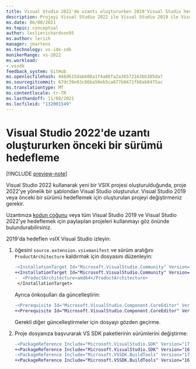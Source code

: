 ```yaml
---
title: Visual Studio 2022'de uzantı oluştururken 2019'Visual Studio hedefle
description: Projeyi Visual Studio 2022 ile Visual Studio 2019 ile Visual Studio öğrenin.
ms.date: 06/08/2021
ms.topic: conceptual
author: leslierichardson95
ms.author: lerich
manager: jmartens
ms.technology: vs-ide-sdk
monikerRange: vs-2022
ms.workload:
- vssdk
feedback_system: GitHub
ms.openlocfilehash: 448d615dab608a1f4a86fa2a36572163bb305da7
ms.sourcegitcommit: 67dc39e93c86ba50eb5ca877b0471fb8ab8475ac
ms.translationtype: MT
ms.contentlocale: tr-TR
ms.lasthandoff: 11/08/2021
ms.locfileid: "132001549"
---
```

# <a name="target-a-previous-version-when-creating-an-extension-in-visual-studio-2022"></a>Visual Studio 2022'de uzantı oluştururken önceki bir sürümü hedefleme

[!INCLUDE [preview-note](../includes/preview-note.md)]

Visual Studio 2022 kullanarak yeni bir VSIX projesi oluşturulduğunda, proje 2022'ye yönelik bir şablondan Visual Studio oluşturulur. Visual Studio 2019 veya önceki bir sürümü hedeflemek için oluşturulan projeyi değiştirmeniz gerekir.

Uzantınıza [kodun çoğunu](update-visual-studio-extension.md#use-shared-projects-for-multi-targeting) veya tüm Visual Studio 2019 ve Visual Studio 2022'ye hedeflemek için paylaşılan projeleri kullanmayı göz önünde bulundurabilirsiniz.

2019'da hedeflen vsIX Visual Studio izleyin:

1. öğesini `source.extension.vsixmanifest` ve sürüm aralığını `ProductArchitecture` kaldırmak için dosyasını düzenleyin:

    ```diff
    -<InstallationTarget Id="Microsoft.VisualStudio.Community" Version="[17.0,18.0)">
    +<InstallationTarget Id="Microsoft.VisualStudio.Community" Version="[16.0,17.0)">
    -  <ProductArchitecture>amd64</ProductArchitecture>
     </InstallationTarget>
    ```

   Ayrıca önkoşulları da güncelleştirin:

    ```diff
    -<Prerequisite Id="Microsoft.VisualStudio.Component.CoreEditor" Version="[17.0,18.0)" DisplayName="Visual Studio core editor" />
    +<Prerequisite Id="Microsoft.VisualStudio.Component.CoreEditor" Version="[16.0,17.0)" DisplayName="Visual Studio core editor" />
    ```

    Gerekli diğer güncelleştirmeler için dosyayı gözden geçirme.

1. Proje dosyanıza başvurarak VS SDK paketlerinin sürümlerini değiştirme:

    ```diff
    -<PackageReference Include="Microsoft.VisualStudio.SDK" Version="17.0.0-preview.1" />
    +<PackageReference Include="Microsoft.VisualStudio.SDK" Version="16.0.206" />
    -<PackageReference Include="Microsoft.VSSDK.BuildTools" Version="17.0.63-preview.1" />
    +<PackageReference Include="Microsoft.VSSDK.BuildTools" Version="16.10.32" />
    ```
